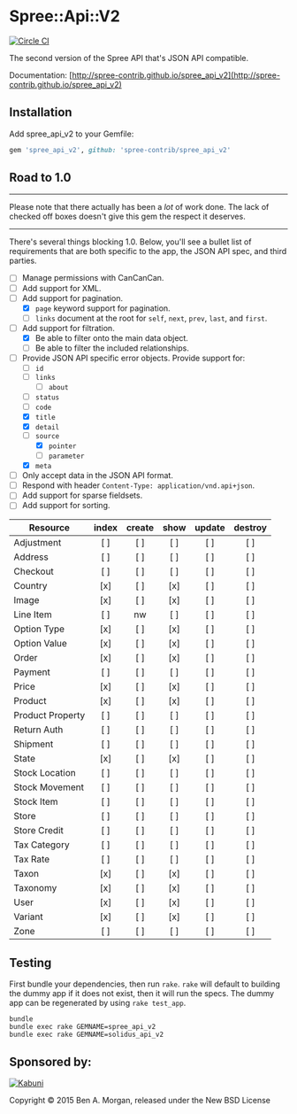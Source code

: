 # Spree::Api::V2

[![Circle CI](https://circleci.com/gh/spree-contrib/spree_api_v2/tree/master.svg?style=svg&circle-token=e2f6283b074ca9febcafab729d466ded2334300c)](https://circleci.com/gh/spree-contrib/spree_api_v2/tree/master)

The second version of the Spree API that's JSON API compatible.

Documentation: [http://spree-contrib.github.io/spree_api_v2](http://spree-contrib.github.io/spree_api_v2)

## Installation

Add spree_api_v2 to your Gemfile:

```ruby
gem 'spree_api_v2', github: 'spree-contrib/spree_api_v2'
```

## Road to 1.0

***
Please note that there actually has been a _lot_ of work done.
The lack of checked off boxes doesn't give this gem the respect it deserves.
***

There's several things blocking 1.0.
Below, you'll see a bullet list of requirements that are both specific to the app, the JSON API spec, and third parties.

- [ ] Manage permissions with CanCanCan.
- [ ] Add support for XML.
- [ ] Add support for pagination.
  - [x] `page` keyword support for pagination.
  - [ ] `links` document at the root for `self`, `next`, `prev`, `last`, and `first`.
- [ ] Add support for filtration.
  - [x] Be able to filter onto the main data object.
  - [ ] Be able to filter the included relationships.
- [ ] Provide JSON API specific error objects. Provide support for:
  - [ ] `id`
  - [ ] `links`
     - [ ] `about`
  - [ ] `status`
  - [ ] `code`
  - [x] `title`
  - [x] `detail`
  - [ ] `source`
    - [x] `pointer`
    - [ ] `parameter`
  - [x] `meta`
- [ ] Only accept data in the JSON API format.
- [ ] Respond with header `Content-Type: application/vnd.api+json`.
- [ ] Add support for sparse fieldsets.
- [ ] Add support for sorting.

| Resource         |  index  | create  |  show   | update  | destroy |
|------------------|:-------:|:-------:|:-------:|:-------:|:-------:|
| Adjustment       |   [ ]   |   [ ]   |   [ ]   |   [ ]   |   [ ]   |
| Address          |   [ ]   |   [ ]   |   [ ]   |   [ ]   |   [ ]   |
| Checkout         |   [ ]   |   [ ]   |   [ ]   |   [ ]   |   [ ]   |
| Country          |   [x]   |   [ ]   |   [x]   |   [ ]   |   [ ]   |
| Image            |   [x]   |   [ ]   |   [x]   |   [ ]   |   [ ]   |
| Line Item        |   [ ]   |   nw    |   [ ]   |   [ ]   |   [ ]   |
| Option Type      |   [x]   |   [ ]   |   [x]   |   [ ]   |   [ ]   |
| Option Value     |   [x]   |   [ ]   |   [x]   |   [ ]   |   [ ]   |
| Order            |   [x]   |   [ ]   |   [x]   |   [ ]   |   [ ]   |
| Payment          |   [ ]   |   [ ]   |   [ ]   |   [ ]   |   [ ]   |
| Price            |   [x]   |   [ ]   |   [x]   |   [ ]   |   [ ]   |
| Product          |   [x]   |   [ ]   |   [x]   |   [ ]   |   [ ]   |
| Product Property |   [ ]   |   [ ]   |   [ ]   |   [ ]   |   [ ]   |
| Return Auth      |   [ ]   |   [ ]   |   [ ]   |   [ ]   |   [ ]   |
| Shipment         |   [ ]   |   [ ]   |   [ ]   |   [ ]   |   [ ]   |
| State            |   [x]   |   [ ]   |   [x]   |   [ ]   |   [ ]   |
| Stock Location   |   [ ]   |   [ ]   |   [ ]   |   [ ]   |   [ ]   |
| Stock Movement   |   [ ]   |   [ ]   |   [ ]   |   [ ]   |   [ ]   |
| Stock Item       |   [ ]   |   [ ]   |   [ ]   |   [ ]   |   [ ]   |
| Store            |   [ ]   |   [ ]   |   [ ]   |   [ ]   |   [ ]   |
| Store Credit     |   [ ]   |   [ ]   |   [ ]   |   [ ]   |   [ ]   |
| Tax Category     |   [ ]   |   [ ]   |   [ ]   |   [ ]   |   [ ]   |
| Tax Rate         |   [ ]   |   [ ]   |   [ ]   |   [ ]   |   [ ]   |
| Taxon            |   [x]   |   [ ]   |   [x]   |   [ ]   |   [ ]   |
| Taxonomy         |   [x]   |   [ ]   |   [x]   |   [ ]   |   [ ]   |
| User             |   [x]   |   [ ]   |   [x]   |   [ ]   |   [ ]   |
| Variant          |   [x]   |   [ ]   |   [x]   |   [ ]   |   [ ]   |
| Zone             |   [ ]   |   [ ]   |   [ ]   |   [ ]   |   [ ]   |

## Testing

First bundle your dependencies, then run `rake`. `rake` will default to building the dummy app if it does not exist, then it will run the specs.
The dummy app can be regenerated by using `rake test_app`.

```shell
bundle
bundle exec rake GEMNAME=spree_api_v2
bundle exec rake GEMNAME=solidus_api_v2
```

## Sponsored by:

[![Kabuni](https://assets.kabuni.com/kabuni-secondary-logomark-xlarge.png)](https://kabuni.com?utm_source=SpreeApiV2&utm_medium=sponsor&utm_campaign=opensource)

Copyright &copy; 2015 Ben A. Morgan, released under the New BSD License

